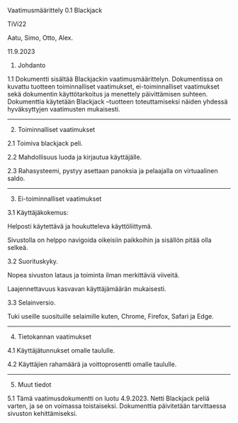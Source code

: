 Vaatimusmäärittely 0.1 Blackjack  

TiVi22 

Aatu, Simo, Otto, Alex.	 

11.9.2023 
 
 

1. Johdanto 

1.1 Dokumentti sisältää Blackjackin vaatimusmäärittelyn. Dokumentissa on kuvattu tuotteen toiminnalliset vaatimukset, ei-toiminnalliset vaatimukset sekä dokumentin käyttötarkoitus ja menettely päivittämisen suhteen. Dokumenttia käytetään Blackjack –tuotteen toteuttamiseksi näiden yhdessä hyväksyttyjen vaatimusten mukaisesti. 

 _______
 
2. Toiminnalliset vaatimukset 
 
2.1 Toimiva blackjack peli. 

 

2.2 Mahdollisuus luoda ja kirjautua käyttäjälle. 

 
2.3 Rahasysteemi, pystyy asettaan panoksia ja pelaajalla on virtuaalinen saldo. 

 _______
 
3. Ei-toiminnalliset vaatimukset 
 

3.1 Käyttäjäkokemus: 

Helposti käytettävä ja houkutteleva käyttöliittymä.  

Sivustolla on helppo navigoida oikeisiin paikkoihin ja sisällön pitää olla selkeä. 

 

3.2 Suorituskyky. 

Nopea sivuston lataus ja toiminta ilman merkittäviä viiveitä. 

Laajennettavuus kasvavan käyttäjämäärän mukaisesti. 

 
 
3.3 Selainversio. 

Tuki useille suosituille selaimille kuten, Chrome, Firefox, Safari ja Edge. 

______
 
4. Tietokannan vaatimukset 

4.1 Käyttäjätunnukset omalle taululle. 

4.2 Käyttäjien rahamäärä ja voittoprosentti omalle taululle. 

 _______

5. Muut tiedot 

5.1 Tämä vaatimusdokumentti on luotu 4.9.2023. Netti Blackjack peliä varten, ja se on voimassa toistaiseksi. Dokumenttia päivitetään tarvittaessa sivuston kehittämiseksi. 
